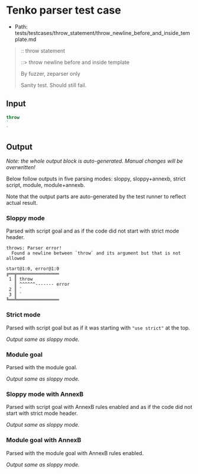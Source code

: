 # Tenko parser test case

- Path: tests/testcases/throw_statement/throw_newline_before_and_inside_template.md

> :: throw statement
>
> ::> throw newline before and inside template
>
> By fuzzer, zeparser only
>
> Sanity test. Should still fail.

## Input

`````js
throw
`
`
`````

## Output

_Note: the whole output block is auto-generated. Manual changes will be overwritten!_

Below follow outputs in five parsing modes: sloppy, sloppy+annexb, strict script, module, module+annexb.

Note that the output parts are auto-generated by the test runner to reflect actual result.

### Sloppy mode

Parsed with script goal and as if the code did not start with strict mode header.

`````
throws: Parser error!
  Found a newline between `throw` and its argument but that is not allowed

start@1:0, error@1:0
╔══╦════════════════
 1 ║ throw
   ║ ^^^^^^------- error
 2 ║ `
 3 ║ `
╚══╩════════════════

`````

### Strict mode

Parsed with script goal but as if it was starting with `"use strict"` at the top.

_Output same as sloppy mode._

### Module goal

Parsed with the module goal.

_Output same as sloppy mode._

### Sloppy mode with AnnexB

Parsed with script goal with AnnexB rules enabled and as if the code did not start with strict mode header.

_Output same as sloppy mode._

### Module goal with AnnexB

Parsed with the module goal with AnnexB rules enabled.

_Output same as sloppy mode._
